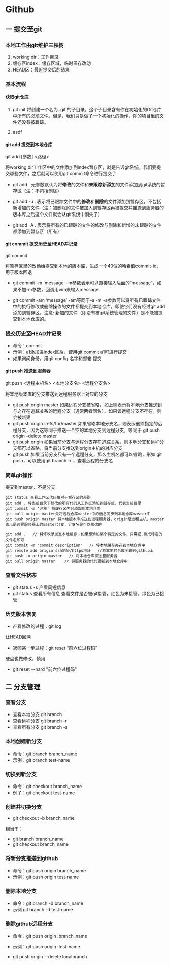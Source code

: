 # Github
## 一 提交至git
### 本地工作由git维护三棵树
1. working dir：工作目录
2. 缓存区index：缓存区域，临时保存改动
3. HEAD区：最近提交后的结果

### 基本流程

#### 获取git仓库

1. git init
将创建一个名为 .git 的子目录，这个子目录含有你在初始化的Git仓库中所有的必须文件。但是，我们只是做了一个初始化的操作，你的项目里的文件还没有被跟踪。

2. asdf



#### git add 提交到本地仓库

git add [参数] <路径>

将working dir工作区中的文件添加到index暂存区，就是告诉git系统，我们要提交哪些文件，之后就可以使用git commit命令进行提交了

* git add .
无参数默认为将**修改**的文件和**未跟踪新添加**的文件添加到git系统的暂存区（注：不包括删除）

* git add -u .
表示将已跟踪文件中的**修改**和**删除**的文件添加到暂存区，不包括新增加的文件（注：被删除的文件被加入到暂存区再被提交并推送到服务器的版本库之后这个文件就会从git系统中消失了）

* git add -A .
表示将所有的已跟踪的文件的修改与删除和新增的未跟踪的文件都添加到暂存区（所有）

#### git commit 提交历史至HEAD并记录

git commit

将暂存区里的改动给提交到本地的版本库，生成一个40位的哈希值commit-id，用于版本回退

* git commit -m 'message'
-m参数表示可以直接输入后面的“message”，如果不加-m参数，回调用vim来输入message

* git commit -am ‘message’ -am等同于-a -m
-a参数可以将所有已跟踪文件中的执行修改或删除操作的文件都提交到本地仓库，即使它们没有经过git add添加到暂存区，注意: 新加的文件（即没有被git系统管理的文件）是不能被提交到本地仓库的。


### 提交历史至HEAD并记录

* 命令：commit
* 示例：a1添加进index区后，使用git commit a1可进行提交
* 如果询问身份，用git config 名字和邮箱 提交

#### git push 推送到服务器

git push <远程主机名> <本地分支名> <远程分支名>

将本地版本库的分支推送到远程服务器上对应的分支

* git push origin master
如果远程分支被省略，如上则表示将本地分支推送到与之存在追踪关系的远程分支（通常两者同名），如果该远程分支不存在，则会被新建
* git push origin :refs/for/master
如果省略本地分支名，则表示删除指定的远程分支，因为这等同于推送一个空的本地分支到远程分支，等同于 git push origin –delete master
* git push origin
如果当前分支与远程分支存在追踪关系，则本地分支和远程分支都可以省略，将当前分支推送到origin主机的对应分支
* git push
如果当前分支只有一个远程分支，那么主机名都可以省略，形如 git push，可以使用git branch -r ，查看远程的分支名


### 简单git操作

提交到master，不是分支
```
git status 查看工作区代码相对于暂存区的差别
git add . 将当前目录下修改的所有代码从工作区添加到暂存区，代表当前目录
git commit -m ‘注释’ 将缓存区内容添加到本地仓库
git pull origin master先将远程仓库master中的信息同步到本地仓库master中
git push origin master 将本地版本库推送到远程服务器，origin是远程主机，master表示是远程服务器上的master分支，分支名是可以修改的
```

```
git add .   // 将修改添加至本地缓存；如果想添加某个特定的文件，只需把.换成特定的文件名即可
git commit -m 'commit description'   // 将本地缓存办存到本地仓库中
git remote add origin ssh地址/https地址   //将本地的仓库关联到github上
git push -u origin master   // 将本地仓库推送至服务器
git pull origin master    // 将服务器的代码更新到本地仓库中
```

### 查看文件状态

* git status -s 产看简短信息
* git status  查看所有信息
查看文件是否被git接管，红色为未接管，绿色为已接管

### 历史版本恢复

* 产看修改的过程：git log

让HEAD回溯
* 返回某一步过程：git reset “前六位过程码”

硬盘也做修改，慎用
* git reset --hard "前六位过程码"


## 二 分支管理

### 查看分支

* 查看本地分支 git branch
* 查看远程分支 git branch -r
* 查看所有分支 git branch -a

### 本地创建新分支

* 命令：git branch branch_name
* 示例：git branch test-name

### 切换到新分支

* 命令：git checkout branch_name
* 例子：git checkout test-name

### 创建并切换分支

* git checkout -b branch_name

相当于：

* git branch branch_name
* git checkout branch_name

### 将新分支推送到github

* 命令：git push origin branch_name
* 示例：git push origin test-name

### 删除本地分支

* 命令：git branch -d branch_name
* 示例 git branch -d test-name

### 删除github远程分支

* 命令：git push origin :branch_name
* 示例：git push origin :test-name

* git push origin --delete localbranch
